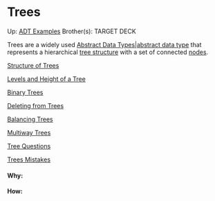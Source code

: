 # Trees

Up: [ADT Examples](adt_examples)
Brother(s):
TARGET DECK

Trees are a widely used [Abstract Data Types|abstract data type](abstract_data_types|abstract_data_type) that represents a hierarchical [tree structure](https://en.wikipedia.org/wiki/Tree_structure "Tree structure") with a set of connected [nodes](https://en.wikipedia.org/wiki/Node_(computer_science) "Node (computer science)").

[Structure of Trees](structure_of_trees)

[Levels and Height of a Tree](levels_and_height_of_a_tree)

[Binary Trees](binary_trees)

[Deleting from Trees](deleting_from_trees)

[Balancing Trees](balancing_trees)

[Multiway Trees](multiway_trees)

[Tree Questions](tree_questions)

[Trees Mistakes](trees_mistakes)

























#### Why:
#### How:









